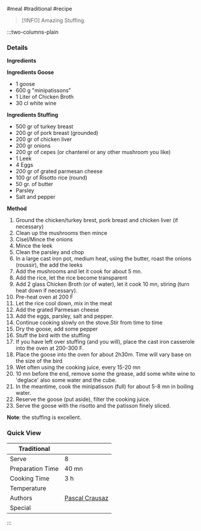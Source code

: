 #meal #traditional #recipe

> [!INFO]
> Amazing Stuffing.

:::two-columns-plain

### Details
**Ingredients**


**Ingredients Goose**

- 1 goose
- 600 g "minipatissons"
- 1 Liter of Chicken Broth
- 30 cl white wine


**Ingredients Stuffing**

- 500 gr of turkey breast
- 200 gr of pork breast (grounded)
- 200 gr of chicken liver
- 200 gr onions
- 200 gr of cepes (or chanterel or any other mushroom you like)
- 1 Leek
- 4 Eggs
- 200 gr of grated parmesan cheese
- 100 gr of Risotto rice (round)
- 50 gr. of butter
- Parsley
- Salt and pepper


**Method**

1. Ground the chicken/turkey brest, pork breast and chicken liver (if necessary)
2. Clean up the mushrooms then mince
3. Cisel/Mince the onions
4. Mince the leek
5. Clean the parsley and chop
6. In a large cast iron pot, medium heat, using the butter, roast the onions (roussir), the add the leeks
7. Add the mushrooms and let it cook for about 5 mn.
8. Add the rice, let the rice become transparent
9. Add 2 glass Chicken Broth (or of water), let it cook 10 mn, stiring (turn heat down if necessary).
10. Pre-heat oven at 200 F
11. Let the rice cool down, mix in the meat
12. Add the grated Parmesan cheese
13. Add the eggs, parsley, salt and pepper.
14. Continue cooking slowly on the stove.Stir from time to time
15. Dry the goose, add some pepper
16. Stuff the bird with the stuffing
17. If you have left over stuffing (and you will), place the cast iron casserole into the oven at 200-300 F.
18. Place the goose into the oven for about 2h30m. Time will vary base on the size of the bird
19. Wet often using the cooking juice, every 15-20 mn
20. 10 mn before the end, remove some the grease, add some white wine to 'deglace' also some water and the cube.
21. In the meantime, cook the minipatisson (full) for about 5-8 mn in boiling water.
22. Reserve the goose (put aside), filter the cooking juice.
23. Serve the goose with the risotto and the patisson finely sliced.

**Note**: the stuffing is excellent.



### Quick View
| Traditional      |                                                |
| ---------------- | ---------------------------------------------- |
| Serve            | 8                                              |
| Preparation Time | 40 mn                                          |
| Cooking Time     | 3 h                                            |
| Temperature      |                                                |
| Authors          | [Pascal Crausaz](mailto:pascal@askpascal.com)  |
| Special          |                                                |

:::

